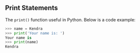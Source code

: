 
## Print Statements
The ```print()``` function useful in Python. Below is a code example:

```python
>>> name = Kendra
>>> print('Your name is: ')
Your name is
>>> print(name)
Kendra
```

 

